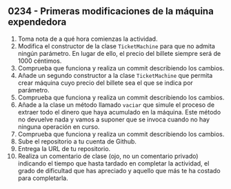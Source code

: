 ## 0234 - Primeras modificaciones de la máquina expendedora

1. Toma nota de a qué hora comienzas la actividad.
2. Modifica el constructor de la clase `TicketMachine` para que no admita ningún parámetro. En lugar de ello, el precio del billete siempre será de 1000 céntimos.
3. Comprueba que funciona y realiza un commit describiendo los cambios.
4. Añade un segundo constructor a la clase `TicketMachine` que permita crear máquina cuyo precio del billete sea el que se indica por parámetro.
5. Comprueba que funciona y realiza un commit describiendo los cambios.
6. Añade a la clase un método llamado `vaciar` que simule el proceso de extraer todo el dinero que haya acumulado en la máquina. Este método no devuelve nada y vamos a suponer que se invoca cuando no hay ninguna operación en curso.
5. Comprueba que funciona y realiza un commit describiendo los cambios.
6. Sube el repositorio a tu cuenta de Github.
7. Entrega la URL de tu repositorio.
8. Realiza un comentario de clase (ojo, no un comentario privado) indicando el tiempo que hasta tardado en completar la actividad, el grado de dificultad que has apreciado y aquello que más te ha costado para completarla.
